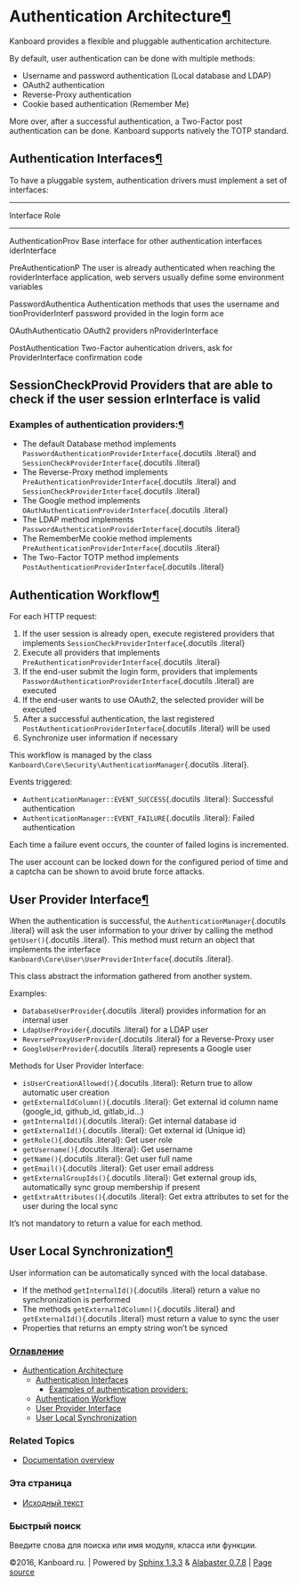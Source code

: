 Authentication Architecture[¶](#authentication-architecture "Ссылка на этот заголовок")
=======================================================================================

Kanboard provides a flexible and pluggable authentication architecture.

By default, user authentication can be done with multiple methods:

-   Username and password authentication (Local database and LDAP)
-   OAuth2 authentication
-   Reverse-Proxy authentication
-   Cookie based authentication (Remember Me)

More over, after a successful authentication, a Two-Factor post
authentication can be done. Kanboard supports natively the TOTP
standard.

Authentication Interfaces[¶](#authentication-interfaces "Ссылка на этот заголовок")
-----------------------------------------------------------------------------------

To have a pluggable system, authentication drivers must implement a set
of interfaces:

  ------------------------------------------------------------------------
  Interface          Role
  ------------------ -----------------------------------------------------
  AuthenticationProv Base interface for other authentication interfaces
  iderInterface      

  PreAuthenticationP The user is already authenticated when reaching the
  roviderInterface   application, web servers usually define some
                     environment variables

  PasswordAuthentica Authentication methods that uses the username and
  tionProviderInterf password provided in the login form
  ace                

  OAuthAuthenticatio OAuth2 providers
  nProviderInterface 

  PostAuthentication Two-Factor auhentication drivers, ask for
  ProviderInterface  confirmation code

  SessionCheckProvid Providers that are able to check if the user session
  erInterface        is valid
  ------------------------------------------------------------------------

### Examples of authentication providers:[¶](#examples-of-authentication-providers "Ссылка на этот заголовок")

-   The default Database method implements
    `PasswordAuthenticationProviderInterface`{.docutils .literal} and
    `SessionCheckProviderInterface`{.docutils .literal}
-   The Reverse-Proxy method implements
    `PreAuthenticationProviderInterface`{.docutils .literal} and
    `SessionCheckProviderInterface`{.docutils .literal}
-   The Google method implements
    `OAuthAuthenticationProviderInterface`{.docutils .literal}
-   The LDAP method implements
    `PasswordAuthenticationProviderInterface`{.docutils .literal}
-   The RememberMe cookie method implements
    `PreAuthenticationProviderInterface`{.docutils .literal}
-   The Two-Factor TOTP method implements
    `PostAuthenticationProviderInterface`{.docutils .literal}

Authentication Workflow[¶](#authentication-workflow "Ссылка на этот заголовок")
-------------------------------------------------------------------------------

For each HTTP request:

1.  If the user session is already open, execute registered providers
    that implements `SessionCheckProviderInterface`{.docutils .literal}
2.  Execute all providers that implements
    `PreAuthenticationProviderInterface`{.docutils .literal}
3.  If the end-user submit the login form, providers that implements
    `PasswordAuthenticationProviderInterface`{.docutils .literal} are
    executed
4.  If the end-user wants to use OAuth2, the selected provider will be
    executed
5.  After a successful authentication, the last registered
    `PostAuthenticationProviderInterface`{.docutils .literal} will be
    used
6.  Synchronize user information if necessary

This workflow is managed by the class
`Kanboard\Core\Security\AuthenticationManager`{.docutils .literal}.

Events triggered:

-   `AuthenticationManager::EVENT_SUCCESS`{.docutils .literal}:
    Successful authentication
-   `AuthenticationManager::EVENT_FAILURE`{.docutils .literal}: Failed
    authentication

Each time a failure event occurs, the counter of failed logins is
incremented.

The user account can be locked down for the configured period of time
and a captcha can be shown to avoid brute force attacks.

User Provider Interface[¶](#user-provider-interface "Ссылка на этот заголовок")
-------------------------------------------------------------------------------

When the authentication is successful, the
`AuthenticationManager`{.docutils .literal} will ask the user
information to your driver by calling the method `getUser()`{.docutils
.literal}. This method must return an object that implements the
interface `Kanboard\Core\User\UserProviderInterface`{.docutils
.literal}.

This class abstract the information gathered from another system.

Examples:

-   `DatabaseUserProvider`{.docutils .literal} provides information for
    an internal user
-   `LdapUserProvider`{.docutils .literal} for a LDAP user
-   `ReverseProxyUserProvider`{.docutils .literal} for a Reverse-Proxy
    user
-   `GoogleUserProvider`{.docutils .literal} represents a Google user

Methods for User Provider Interface:

-   `isUserCreationAllowed()`{.docutils .literal}: Return true to allow
    automatic user creation
-   `getExternalIdColumn()`{.docutils .literal}: Get external id column
    name (google\_id, github\_id, gitlab\_id...)
-   `getInternalId()`{.docutils .literal}: Get internal database id
-   `getExternalId()`{.docutils .literal}: Get external id (Unique id)
-   `getRole()`{.docutils .literal}: Get user role
-   `getUsername()`{.docutils .literal}: Get username
-   `getName()`{.docutils .literal}: Get user full name
-   `getEmail()`{.docutils .literal}: Get user email address
-   `getExternalGroupIds()`{.docutils .literal}: Get external group ids,
    automatically sync group membership if present
-   `getExtraAttributes()`{.docutils .literal}: Get extra attributes to
    set for the user during the local sync

It’s not mandatory to return a value for each method.

User Local Synchronization[¶](#user-local-synchronization "Ссылка на этот заголовок")
-------------------------------------------------------------------------------------

User information can be automatically synced with the local database.

-   If the method `getInternalId()`{.docutils .literal} return a value
    no synchronization is performed
-   The methods `getExternalIdColumn()`{.docutils .literal} and
    `getExternalId()`{.docutils .literal} must return a value to sync
    the user
-   Properties that returns an empty string won’t be synced

### [Оглавление](index.html)

-   [Authentication Architecture](#)
    -   [Authentication Interfaces](#authentication-interfaces)
        -   [Examples of authentication
            providers:](#examples-of-authentication-providers)
    -   [Authentication Workflow](#authentication-workflow)
    -   [User Provider Interface](#user-provider-interface)
    -   [User Local Synchronization](#user-local-synchronization)

### Related Topics

-   [Documentation overview](index.html)

### Эта страница

-   [Исходный текст](_sources/plugin-authentication-architecture.txt)

### Быстрый поиск

Введите слова для поиска или имя модуля, класса или функции.

©2016, Kanboard.ru. | Powered by [Sphinx 1.3.3](http://sphinx-doc.org/)
& [Alabaster 0.7.8](https://github.com/bitprophet/alabaster) | [Page
source](_sources/plugin-authentication-architecture.txt)
